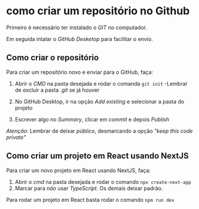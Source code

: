 # como criar um repositório no Github
Primeiro é necessário ter instalado o _GIT_ no computador.

Em seguida intalar o _GitHub Desketop_ para facilitar o envio.

## Como criar o repositório
Para criar um repositório novo e enviar para o GitHub, faça:

1. Abrir o _CMD_ na pasta desejada e rodar o comanda `git init`
-Lembrar de excluir a pasta _.git_ se já houver

2. No GitHub Desktop, ir na opção _Add existing_ e selecionar a pasta do projeto

3. Escrever algo no _Summary_, clicar em _commit_ e depois _Publish_

_Atenção_: Lembrar de deixar _público_, desmarcando a opção _"keep this code private"_

## Como criar um projeto em React usando NextJS
Para criar um novo projeto em React usando NextJS, faça:
1. Abrir o _cmd_ na pasta desejada e rodar o comando `npx create-next-app`
2. Marcar para _não_ usar _TypeScript_. Os demais deixar padrão.

Para rodar um projeto em React basta rodar o comando `npm run dev`
